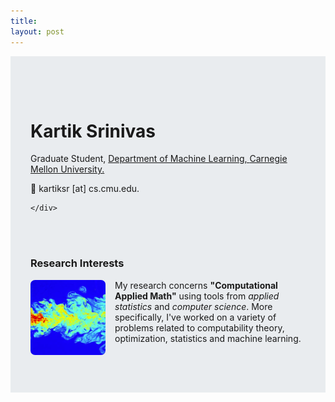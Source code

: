 ```yaml
---
title: 
layout: post 
---
```


 <div class="jumbotron" style=" padding: 4rem 2rem ;  box-sizing: border-box;  ;background-color: #e9ecef">
    <div class="container" style="" >
      
  <h1><b>Kartik Srinivas</b></h1>

  <p class='text-primary'>
    Graduate Student,
    <a href='http://www.ml.cmu.edu' class='text-nowrap'>
      <span class='d-none d-sm-inline'>
	Department of Machine Learning,
      </span>
    </a>
    <a class='text-nowrap' href='http://www.cmu.edu'>
      Carnegie Mellon University.
    </a>
  </p>

  <div class='small mb-2'>
    <span class='text-nowrap' title='Email'>
    📧
    kartiksr [at] cs.cmu.edu.</span>
    &emsp;
  </div>

    </div>
  </div>

<br>
<br>

<div class='container'>

  <div class="row">
    <div class="col-md-9">

  <h3>Research Interests</h3>
<div class = 'square'>
<img style='margin-bottom :10px; margin-right: 15px; border-radius: 6%; float: left; width: 120px; height: 120px' src='assets/images/sample.jpg'>
</div>
<p style=''>My research concerns <strong>"Computational Applied Math"</strong> using tools from
<em class='text-primary'>applied statistics</em> and
<em class='text-primary'>computer science</em>.
More specifically, I've worked on a variety of problems related to
computability theory,
optimization,
statistics and machine learning.</p>
</div>
</div>
  </div>

